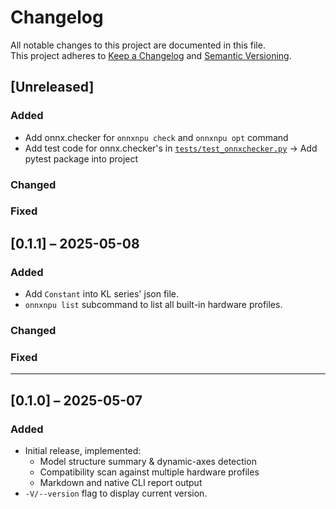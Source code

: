 # Changelog

All notable changes to this project are documented in this file.  
This project adheres to [Keep a Changelog](https://keepachangelog.com/) and [Semantic Versioning](https://semver.org/).

## [Unreleased]
### Added
- Add onnx.checker for `onnxnpu check` and `onnxnpu opt`  command
- Add test code for onnx.checker's in [`tests/test_onnxchecker.py`](tests/test_onnxchecker.py) -> Add pytest package into project
### Changed

### Fixed
 

## [0.1.1] – 2025-05-08
### Added
- Add `Constant` into KL series' json file.
- `onnxnpu list` subcommand to list all built-in hardware profiles.

### Changed

### Fixed

---

## [0.1.0] – 2025-05-07
### Added
- Initial release, implemented:
  - Model structure summary & dynamic-axes detection
  - Compatibility scan against multiple hardware profiles
  - Markdown and native CLI report output
- `-V/--version` flag to display current version.